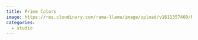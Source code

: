 ```yaml
---
title: Prime Colors
image: https://res.cloudinary.com/rama-llama/image/upload/v1611357460/Prime_Colors_aaikkp.jpg
categories:
  - studio
---
```

